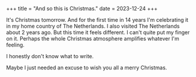 +++
title = "And so this is Christmas."
date = 2023-12-24
+++

It's Christmas tomorrow.
And for the first time in 14 years I'm celebrating it in my home country of The Netherlands.
I also visited The Netherlands about 2 years ago.
But this time it feels different.
I can't quite put my finger on it.
Perhaps the whole Christmas atmosphere amplifies whatever I'm feeling.

I honestly don't know what to write.

Maybe I just needed an excuse to wish you all a merry Christmas.
